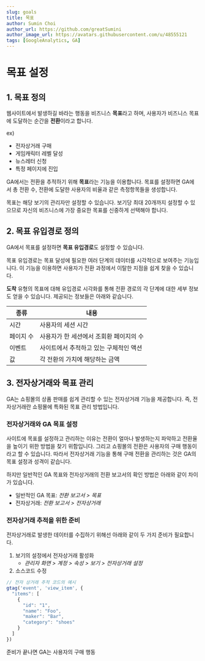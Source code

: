 ```yaml
---
slug: goals
title: 목표
author: Sumin Choi
author_url: https://github.com/greatSumini
author_image_url: https://avatars.githubusercontent.com/u/48555121
tags: [GoogleAnalytics, GA]
---
```


# 목표 설정

## 1. 목표 정의

웹사이트에서 발생하길 바라는 행동을 비즈니스 **목표**라고 하며, 사용자가 비즈니스 목표에 도달하는 순간을 **전환**이라고 합니다.

ex)
- 전자상거래 구매
- 게임캐릭터 레벨 달성
- 뉴스레터 신청
- 특정 페이지에 진입

GA에서는 전환을 추적하기 위해 **목표**라는 기능을 이용합니다. 목표를 설정하면 GA에서 총 전환 수, 전환에 도달한 사용자의 비율과 같은 측정항목들을 생성합니다.

목표는 해당 보기의 관리자만 설정할 수 있습니다. 보기당 최대 20개까지 설정할 수 있으므로 자신의 비즈니스에 가장 중요한 목표를 신중하게 선택해야 합니다.

## 2. 목표 유입경로 정의

GA에서 목표를 설정하면 **목표 유입경로**도 설정할 수 있습니다.

목표 유입경로는 목표 달성에 필요한 여러 단계의 데이터를 시각적으로 보여주는 기능입니다. 이 기능을 이용하면 사용자가 전환 과정에서 이탈한 지점을 쉽게 찾을 수 있습니다.

**도착** 유형의 목표에 대해 유입경로 시각화를 통해 전환 경로의 각 단계에 대한 세부 정보도 얻을 수 있습니다. 제공되는 정보들은 아래와 같습니다.

|종류|내용
|------|---|
|시간|사용자의 세션 시간|
|페이지 수|사용자가 한 세션에서 조회환 페이지의 수|
|이벤트|사이트에서 추적하고 있는 구체적인 액션|
|값|각 전환의 가치에 해당하는 금액|

## 3. 전자상거래와 목표 관리

GA는 쇼핑몰의 상품 판매를 쉽게 관리할 수 있는 전자상거래 기능을 제공합니다. 즉, 전자상거래란 쇼핑몰에 특화된 목표 관리 방법입니다.

### 전자상거래와 GA 목표 설정

사이트에 목표를 설정하고 관리하는 이유는 전환이 얼마나 발생하는지 파악하고 전환율을 높이기 위한 방법을 찾기 위함입니다. 그리고 쇼핑몰의 전환은 사용자의 구매 행동이라고 할 수 있습니다. 따라서 전자상거래 기능을 통해 구매 전환을 관리하는 것은 GA의 목표 설정과 성격이 같습니다.

하지만 일반적인 GA 목표와 전자상거래의 전환 보고서의 확인 방법은 아래와 같이 차이가 있습니다.

* 일반적인 GA 목표: _전환 보고서 > 목표_
* 전자상거래: _전환 보고서 > 전자상거래_

### 전자상거래 추적을 위한 준비

전자상거래로 발생한 데이터를 수집하기 위해선 아래와 같이 두 가지 준비가 필요합니다. 

1. 보기의 설정에서 전자상거래 활성화
   * _관리자 화면 > 계정 > 속성 > 보기 > 전자상거래 설정_
2. 소스코드 수정


```js
// 전자 상거래 추적 코드의 예시
gtag('event', 'view_item', {
  "items": [
    {
      "id": "1",
      "name": "Foo",
      "maker": "Bar",
      "category": "shoes"
    }
  ]
})
```
준비가 끝나면 GA는 사용자의 구매 행동